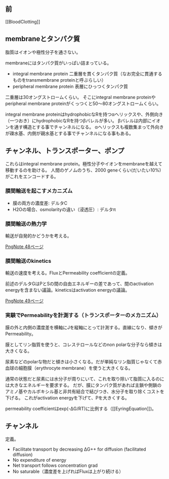 ## 前

[[BloodClotting]]

## membraneとタンパク質

脂質はイオンや極性分子を通さない。

membraneにはタンパク質がいっぱい詰まっている。

- integral membrane protein 二重層を貫くタンパク質（なお完全に貫通するものをtransmembrane proteinと呼ぶらしい）
- peripheral membrane protein 表層にひっつくタンパク質

二重層は30オングストロームくらい。
そこにintegral membrane proteinやperipheral membrane proteinがくっつくと50〜80オングストロームくらい。

integral membrane proteinはhydrophobicなRを持つαヘリックスや、外側向き（一つおき）にhydrophobicなRを持つβバレルが多い。
βバレルは内部にイオンを通す構造とする事でチャンネルになる。
αヘリックスも複数集まって外向きが疎水基、内側が親水基とする事でチャンネルになる事もある。

## チャンネル、トランスポーター、ポンプ

これらはintegral membrane protein。極性分子やイオンをmembraneを越えて移動するのを助ける。
人間のゲノムのうち、2000 geneくらい(だいたい10%)がこれをエンコードする。

### 膜間輸送を起こすメカニズム

- 膜の両方の濃度差: デルタC
- H2Oの場合、osmolarityの違い（浸透圧）: デルタπ 

### 膜間輸送の熱力学

輸送が自発的かどうかを考える。

[PngNote 48ページ](https://karino2.github.io/ImageGallery/Biochemistry705x.html#lg=1&slide=47)

### 膜間輸送のkinetics

輸送の速度を考える。FluxとPermeability coefficientの定義。

前述のデルタGはPとSの間の自由エネルギーの差であって、間のactivation energyを含まない議論。kineticsはactivation energyの議論。

[PngNote 49ページ](https://karino2.github.io/ImageGallery/Biochemistry705x.html#lg=1&slide=48)

### 実験でPermeabilityを計測する（トランスポーターのメカニズム）

膜の外と内側の濃度差を横軸にJを縦軸にとって計測する。直線になり、傾きがPermeability。

膜としてリン脂質を使うと、コレステロールなどのnon polarな分子なら傾きは大きくなる。

尿素などのpolarな物だと傾きは小さくなる。だが単純なリン脂質じゃなくて赤血球の細胞膜（erythrocyte membrane）を使うと大きくなる。

通常の状態だと尿素には水分子が周りにいて、これを取り除いて脂質に入るのには大きなエネルギーを要求する。
だが、膜にタンパク質があれば主鎖や側鎖のアミノ基やカルボキシル基と非共有結合で結びつき、水分子を取り除くコストを下げる。
これがactivation energyを下げて、Pを大きくする。

permeability coefficientはexp(-ΔG/RT)に比例する（[[EyringEquation]])。

## チャンネル

定義。

- Facilitate transport by decreasing ΔG++ for diffusion (facilitated diffusion)
- No expenditure of energy
- Net transport follows concentration grad
- No saturable（濃度差を上げればFluxは上がり続ける）